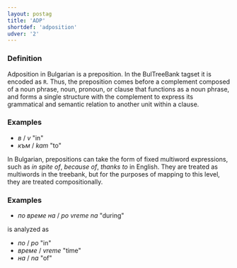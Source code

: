 ```yaml
---
layout: postag
title: 'ADP'
shortdef: 'adposition'
udver: '2'
---
```


### Definition

Adposition in Bulgarian is a preposition.
In the BulTreeBank tagset it is encoded as `R`.
Thus, the preposition comes before a complement composed of a noun
phrase, noun, pronoun, or clause that functions as a noun phrase, and
forms a single structure with the complement to express its
grammatical and semantic relation to another unit within a clause.

### Examples

- _в_ / _v_ "in"
- _към_ / _kam_ "to"

In Bulgarian, prepositions can take the form of fixed multiword
expressions, such as _in spite of_, _because of_, _thanks to_ in English.
They are treated as multiwords in the treebank, but for the purposes of mapping to this level, they
are treated compositionally.

### Examples

- _по време на_ / _po vreme na_ "during" 

is analyzed as

- _по_ / _po_ "in"
- _време_ / _vreme_ "time"
- _на_ / _na_ "of"

<!-- Interlanguage links updated Út zář 29 20:42:52 CEST 2020 -->
